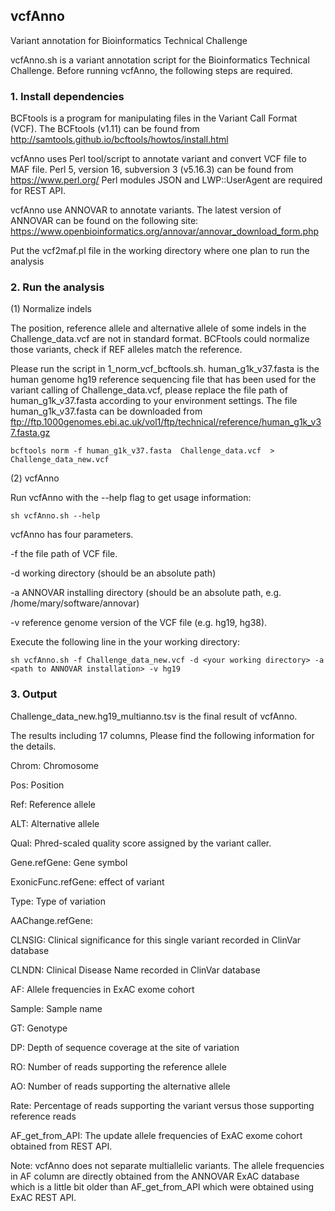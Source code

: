 ## vcfAnno
Variant annotation for Bioinformatics Technical Challenge

vcfAnno.sh is a variant annotation script for the Bioinformatics Technical Challenge.
Before running vcfAnno, the following steps are required.


### 1. Install dependencies

BCFtools is a program for manipulating files in the Variant Call Format (VCF).
The BCFtools (v1.11) can be found from http://samtools.github.io/bcftools/howtos/install.html

vcfAnno uses Perl tool/script to annotate variant and convert VCF file to MAF file.
Perl 5, version 16, subversion 3 (v5.16.3) can be found from https://www.perl.org/
Perl modules JSON and LWP::UserAgent are required for REST API.


vcfAnno use ANNOVAR to annotate variants. The latest version of ANNOVAR can be found on the following site:
https://www.openbioinformatics.org/annovar/annovar_download_form.php

Put the vcf2maf.pl file in the working directory where one plan to run the analysis


### 2. Run the analysis

(1) Normalize indels

The position, reference allele and alternative allele of some indels in the Challenge_data.vcf are not in standard format. BCFtools could normalize those variants, check if REF alleles match the reference.

Please run the script in 1_norm_vcf_bcftools.sh. human_g1k_v37.fasta is the human genome hg19 reference sequencing file that has been used for the variant calling of Challenge_data.vcf, please replace the file path of human_g1k_v37.fasta according to your environment settings. 
The file human_g1k_v37.fasta can be downloaded from ftp://ftp.1000genomes.ebi.ac.uk/vol1/ftp/technical/reference/human_g1k_v37.fasta.gz

```
bcftools norm -f human_g1k_v37.fasta  Challenge_data.vcf  > Challenge_data_new.vcf
```

(2) vcfAnno

Run vcfAnno with the --help flag to get usage information:

```
sh vcfAnno.sh --help
```

vcfAnno has four parameters.

-f the file path of VCF file.

-d working directory (should be an absolute path)

-a ANNOVAR installing directory (should be an absolute path, e.g. /home/mary/software/annovar)

-v reference genome version of the VCF file (e.g. hg19, hg38).

Execute the following line in the your working directory:
```
sh vcfAnno.sh -f Challenge_data_new.vcf -d <your working directory> -a <path to ANNOVAR installation> -v hg19
```

### 3. Output

Challenge_data_new.hg19_multianno.tsv is the final result of vcfAnno.

The results including 17 columns, Please find the following information for the details.

Chrom: Chromosome

Pos: Position

Ref: Reference allele

ALT: Alternative allele

Qual: Phred-scaled quality score assigned by the variant caller.

Gene.refGene: Gene symbol

ExonicFunc.refGene: effect of variant

Type: Type of variation

AAChange.refGene:

CLNSIG: Clinical significance for this single variant recorded in ClinVar database

CLNDN: Clinical Disease Name recorded in ClinVar database

AF: Allele frequencies in ExAC exome cohort

Sample: Sample name

GT: Genotype

DP: Depth of sequence coverage at the site of variation

RO: Number of reads supporting the reference allele

AO: Number of reads supporting the alternative allele

Rate: Percentage of reads supporting the variant versus those supporting reference reads

AF_get_from_API: The update allele frequencies of ExAC exome cohort obtained from REST API.






Note: vcfAnno does not separate multiallelic variants. The allele frequencies in AF column are directly obtained from the ANNOVAR ExAC database which is a little bit older than AF_get_from_API which were obtained using ExAC REST API.
